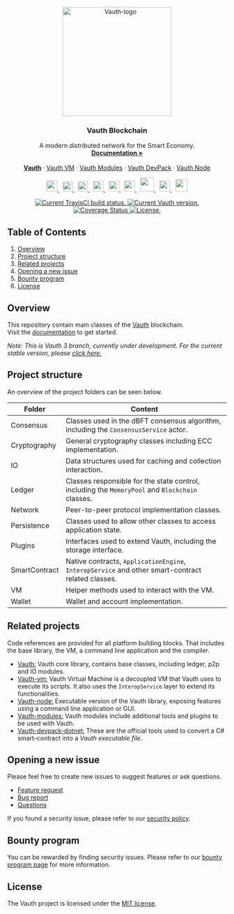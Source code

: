 <p align="center">
  <a href="https://Vauth.org/">
      <img
      src="https://ibb.co/R9tddfn"
      width="250px" alt="Vauth-logo">
  </a>
</p>

<h3 align="center">Vauth Blockchain</h3>

<p align="center">
   A modern distributed network for the Smart Economy.
  <br>
  <a href="https://docs.Vauth.org/docs/en-us/index.html"><strong>Documentation »</strong></a>
  <br>
  <br>
  <a href="https://github.com/Vauth-project/Vauth"><strong>Vauth</strong></a>
  ·
  <a href="https://github.com/Vauth-project/Vauth-vm">Vauth VM</a>
  ·
  <a href="https://github.com/Vauth-project/Vauth-modules">Vauth Modules</a>
  ·
  <a href="https://github.com/Vauth-project/Vauth-devpack-dotnet">Vauth DevPack</a>
  ·
  <a href="https://github.com/Vauth-project/Vauth-node">Vauth Node</a>
</p>
<p align="center">
  <a href="https://twitter.com/Vauth_blockchain">
      <img
      src=".github/images/twitter-logo.png"
      width="25px">
  </a>
  &nbsp;
  <a href="https://medium.com/Vauth-smart-economy">
      <img
      src=".github/images/medium-logo.png"
      width="23px">
  </a>
  &nbsp;
  <a href="https://Vauthnewstoday.com">
      <img
      src=".github/images/nnt-logo.jpg"
      width="23px">
  </a>
  &nbsp;  
  <a href="https://t.me/Vauth_EN">
      <img
      src=".github/images/telegram-logo.png"
      width="24px" >
  </a>
  &nbsp;
  <a href="https://www.reddit.com/r/Vauth/">
      <img
      src=".github/images/reddit-logo.png"
      width="24px">
  </a>
  &nbsp;
  <a href="https://discord.io/Vauth">
      <img
      src=".github/images/discord-logo.png"
      width="25px">
  </a>
  &nbsp;
  <a href="https://www.youtube.com/Vauthsmarteconomy">
      <img
      src=".github/images/youtube-logo.png"
      width="32px">
  </a>
  &nbsp;
  <!--How to get a link? -->
  <a href="https://Vauth.org/">
      <img
      src=".github/images/we-chat-logo.png"
      width="25px">
  </a>
  &nbsp;
  <a href="https://weibo.com/Vauthsmarteconomy">
      <img
      src=".github/images/weibo-logo.png"
      width="28px">
  </a>
</p>
<p align="center">
  <a href="https://travis-ci.org/Vauth-project/Vauth">
    <img src="https://travis-ci.org/Vauth-project/Vauth.svg?branch=master" alt="Current TravisCI build status.">
  </a>
  <a href="https://github.com/Vauth-project/Vauth/releases">
    <img src="https://badge.fury.io/gh/Vauth-project%2FVauth.svg" alt="Current Vauth version.">
  </a>
  <a href='https://coveralls.io/github/Vauth-project/Vauth'>
    <img src='https://coveralls.io/repos/github/Vauth-project/Vauth/badge.svg' alt='Coverage Status' />
  </a>
  <a href="https://github.com/Vauth-project/Vauth/blob/master/LICENSE">
    <img src="https://img.shields.io/badge/license-MIT-blue.svg" alt="License.">
  </a>
</p>




## Table of Contents
1. [Overview](#overview)
2. [Project structure](#project-structure)
3. [Related projects](#related-projects)
4. [Opening a new issue](#opening-a-new-issue)  
5. [Bounty program](#bounty-program)
6. [License](#license)

## Overview
This repository contain main classes of the 
[Vauth](https://www.Vauth.org) blockchain.   
Visit the [documentation](https://docs.Vauth.org/docs/en-us/index.html) to get started.


*Note: This is Vauth 3 branch, currently under development. For the current stable version, please [click here.](https://github.com/Vauth-project/Vauth/tree/master-2.x)*



## Project structure
An overview of the project folders can be seen below.

|Folder|Content|
|---|---|
|Consensus| Classes used in the dBFT consensus algorithm, including the `ConsensusService` actor.|
|Cryptography|General cryptography classes including ECC implementation.|
|IO|Data structures used for caching and collection interaction.|
|Ledger|Classes responsible for the state control, including the `MemoryPool` and `Blockchain` classes.|
|Network|Peer-to-peer protocol implementation classes.|
|Persistence|Classes used to allow other classes to access application state.|
|Plugins|Interfaces used to extend Vauth, including the storage interface.|
|SmartContract|Native contracts, `ApplicationEngine`, `InteropService` and other smart-contract related classes.|
|VM|Helper methods used to interact with the VM.|
|Wallet|Wallet and account implementation. |


## Related projects
Code references are provided for all platform building blocks. That includes the base library, the VM, a command line application and the compiler. 

* [Vauth:](https://github.com/Vauth-project/Vauth/) Vauth core library, contains base classes, including ledger, p2p and IO modules.
* [Vauth-vm:](https://github.com/Vauth-project/Vauth-vm/) Vauth Virtual Machine is a decoupled VM that Vauth uses to execute its scripts. It also uses the `InteropService` layer to extend its functionalities.
* [Vauth-node:](https://github.com/Vauth-project/Vauth-node/) Executable version of the Vauth library, exposing features using a command line application or GUI.
* [Vauth-modules:](https://github.com/Vauth-project/Vauth-modules/) Vauth modules include additional tools and plugins to be used with Vauth.
* [Vauth-devpack-dotnet:](https://github.com/Vauth-project/Vauth-devpack-dotnet/) These are the official tools used to convert a C# smart-contract into a *Vauth executable file*.

## Opening a new issue
Please feel free to create new issues to suggest features or ask questions.

- [Feature request](https://github.com/Vauth-project/Vauth/issues/new?assignees=&labels=discussion&template=feature-or-enhancement-request.md&title=)
- [Bug report](https://github.com/Vauth-project/Vauth/issues/new?assignees=&labels=&template=bug_report.md&title=)
- [Questions](https://github.com/Vauth-project/Vauth/issues/new?assignees=&labels=question&template=questions.md&title=)

If you found a security issue, please refer to our [security policy](https://github.com/Vauth-project/Vauth/security/policy).

## Bounty program
You can be rewarded by finding security issues. Please refer to our [bounty program page](https://Vauth.org/bounty) for more information.

## License
The Vauth project is licensed under the [MIT license](LICENSE).

